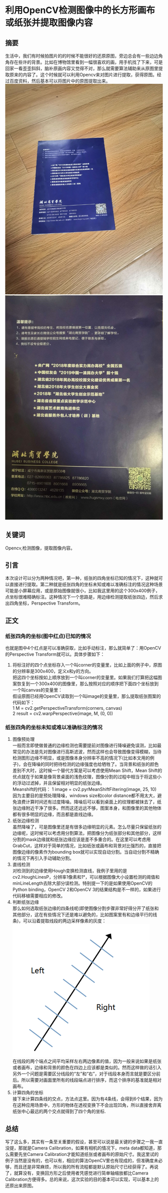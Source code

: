 #  利用OpenCV检测图像中的长方形画布或纸张并提取图像内容
## 摘要  
生活中，我们有时候拍图片的的时候不能很好的还原原图，旁边总会有一些边边角角存在些许的背景。比如在博物馆里看到一幅很喜欢的画，用手机找了下来，可是回家一看歪歪斜斜，脑补原画内容又觉得不对，那么就需要算法辅助来从原图里提取原来的内容了。这个时候就可以利用Opencv来对图片进行提取，获得原图。经过百度资料，然后基本可以将图片中的原图提取出来。   
![](image/01.jpg)     
![](image/02.jpg)
## 关键词  
Opencv,检测图像，提取图像内容。  
## 引言
本次设计可以分为两种情况吧，第一种，纸张的四角坐标已知的情况下，这种就可以直接进行提取。第二种就是纸张四角的坐标未知或难以准确标注的情况这种场景可能是小屏幕应用，或是原始图像就很小，比如我这里用的这个300x400例子，点坐标很难精确标注。这种情况下一个思路是，用边缘检测提取纸张四边，然后求出四角坐标，Perspective Transform。 
## 正文   
### 纸张四角的坐标(图中红点)已知的情况  
也就是图中4个红点是可以准确获取，比如手动标注，那么就简单了：用OpenCV的Perspective Transform就可以。具体步骤如下：  
1) 将标注好的四个点坐标存入一个叫corner的变量里，比如上面的例子中，原图的分辨率是300x400，定义x和y的方向。  
把这四个坐标按如上顺序放到一个叫corner的变量里。如果我们打算把这幅图案恢复到一个300x400的图像里，那么按照对应的顺序把下面四个坐标放到一个叫canvas的变量里：  
假设原图已经用OpenCV读取到一个叫image的变量里，那么提取纸张图案的代码如下：  
1 M = cv2.getPerspectiveTransform(corners, canvas)  
2 result = cv2.warpPerspective(image, M, (0, 0))  
### 纸张四角的坐标未知或难以准确标注的情况    
1) 图像预处理  
一般而言即使做普通的边缘检测也需要提前对图像进行降噪避免误测，比如最常见的办法是先对图像进行高斯滤波，然而这样也会导致图像变得模糊，当待检测图形边缘不明显，或是图像本身分辨率不高的情况下(比如本文用的例子)，会在降噪的同时把待检测的边缘强度也给牺牲了。当背景和纸张的颜色差别不大时，这时候一个替代方案是可以考虑使用Mean Shift，Mean Shift的优点就在于如果是像背景桌面的浅色纹理，图像分割的过程中相当于将这些小的浮动过滤掉，并且保留相对明显的纸张边缘。  
Meanshift的代码：
1 image = cv2.pyrMeanShiftFiltering(image, 25, 10)  
因为主要目的是预处理降噪，windows size和color distance都不用太大，避免浪费计算时间还有过度降噪。降噪后可以看到桌面上的纹理都被抹去了，纸张边缘附近干净了很多。然而这还远远不够，图案本身，和图像里的其他物体都有很多明显的边缘，而且都是直线边缘。
2) 纸张边缘检测   
虽然降噪了，可是图像里还是有很多边缘明显的元素。怎么尽量只保留纸张的边缘呢，这时候可以考虑用分割算法，把图像分为纸张部分和其他部分，这样分割的mask边缘就和纸张边缘应该是差不多重合的。在这里可以考虑用GrabCut，这样对于简单的情况，比如纸张或画布和背景对比强烈的，直接把图像边缘的像素作为bounding box就可以实现自动分割。当自动分割不精确的情况下再引入手动辅助分割。  
3) 直线检测  
对检测到的边缘使用Hough变换检测直线，我例子里用的是cv2.HoughLinesP，分辨率1像素和1°，可以根据图像大小设置检测的阈值和minLineLength去除大部分误检测。特别提一下的是如果使用OpenCV的Python binding，OpenCV 2和OpenCV 3的结果结构是不一样的，如果进行代码移植需要相应的修改。  
4) 判断纸张边缘  
那么如何选取纸张边缘的四条线呢(即使图像分割步骤非常好得分开了纸张和其他部分，这在有些情况下还是难以避免的，比如图案里有和边缘平行的线条)，可以沿着提取线段的两边采样像素的灰度：
![](image/03.png)  
在线段的两个端点之间平均采样左右两边像素的值，因为一般来说如果是纸张或者画布，边缘和背景的颜色在四边上应该都是类似的。然而这样做的话引入另外一个问题是需要区分线段的“左”和“右”，对于线段本身而言就是要区分前后。所以需要对画面里所有的线段端点进行排序，而这个排序的基准就是相对画布。  
5) 计算四角的坐标  
接下来计算四条线的交点，方法点这里。因为有4条线，会得到6个结果，因为在这种应用场景中，方形的物体在透视变换下不会出现凹角，所以直接舍弃离纸张中心最远的两个交点就得到了四个角的坐标.  
## 总结  
写了这么多，其实有一条至关重要的假设，甚至可以说是最关键的步骤之一我一直没提，那就是Camera Calibration，如果有相机的情况下，meta data都知道，那么需要先坐Camera Calibration才能知道纸张或者画布的原始尺寸。我这里试的例子当然是没有的，也可以有，相应的算法OpenCV里也有现成的，但准确度未必够，而且还是非常麻烦，所以我的所有流程都是默认原始尺寸已经获得了。再说了，就算没有，变换回方形之后使用者凭感觉进行简单轴缩放都比Camera Calibration方便得多。总的来说，这次实验的目的基本可以实现，可以基本上的还原出来原图。